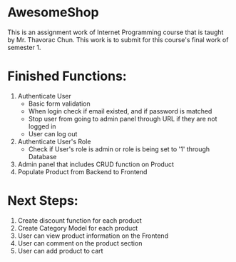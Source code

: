 # AwesomeShop

This is an assignment work of Internet Programming course that is taught by Mr. Thavorac Chun. This work is to submit for this course's final work of semester 1.

# Finished Functions:
1. Authenticate User
    - Basic form validation
    - When login check if email existed, and if password is matched
    - Stop user from going to admin panel through URL if they are not logged in
    - User can log out
2. Authenticate User's Role
    - Check if User's role is admin or role is being set to '1' through Database
3. Admin panel that includes CRUD function on Product
4. Populate Product from Backend to Frontend

# Next Steps:
1. Create discount function for each product
2. Create Category Model for each product
3. User can view product information on the Frontend
4. User can comment on the product section
5. User can add product to cart


